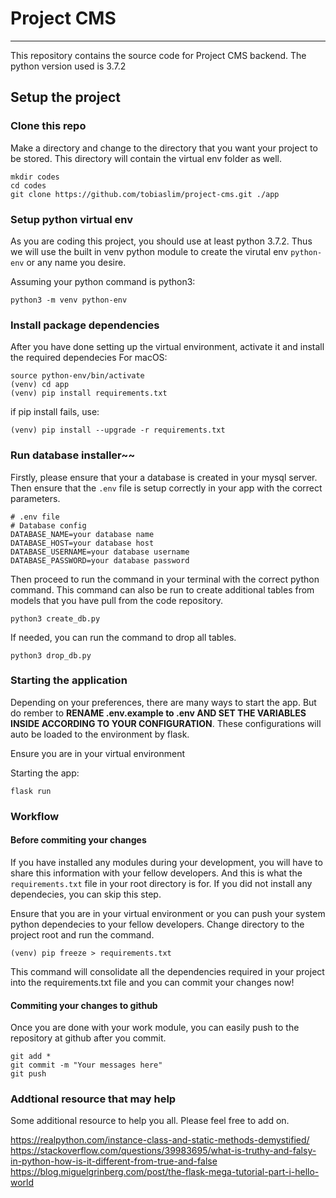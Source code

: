 # Project CMS
---
This repository contains the source code for Project CMS backend. The python version used is 3.7.2

## Setup the project 

### Clone this repo
Make a directory and change to the directory that you want your project to be stored. This directory will contain the virtual env folder as well.
```
mkdir codes
cd codes
git clone https://github.com/tobiaslim/project-cms.git ./app
```

### Setup python virtual env

As you are coding this project, you should use at least python 3.7.2. Thus we will use the built in venv python module to create the virutal env ```python-env``` or any name you desire.

Assuming your python command is python3:
```
python3 -m venv python-env
```


### Install package dependencies
After you have done setting up the virtual environment, activate it and install the required dependecies
For macOS:
```
source python-env/bin/activate
(venv) cd app
(venv) pip install requirements.txt
```
if pip install fails, use:
```
(venv) pip install --upgrade -r requirements.txt
```

### Run database installer~~
Firstly, please ensure that your a database is created in your mysql server. Then ensure that the ```.env``` file is setup correctly in your app with the correct parameters.
```
# .env file
# Database config
DATABASE_NAME=your database name
DATABASE_HOST=your database host
DATABASE_USERNAME=your database username
DATABASE_PASSWORD=your database password
```
Then proceed to run the command in your terminal with the correct python command. This command can also be run to create additional tables from models that you have pull from the code repository.
```
python3 create_db.py
```

If needed, you can run the command to drop all tables.
```
python3 drop_db.py
```

### Starting the application
Depending on your preferences, there are many ways to start the app. But do rember to **RENAME .env.example to .env AND SET THE VARIABLES INSIDE ACCORDING TO YOUR CONFIGURATION**. These configurations will auto be loaded to the environment by flask.

Ensure you are in your virtual environment

Starting the app:
```
flask run
```


### Workflow

#### Before commiting your changes
If you have installed any modules during your development, you will have to share this information with your fellow developers. And this is what the ```requirements.txt``` file in your root directory is for. If you did not install any dependecies, you can skip this step.

Ensure that you are in your virtual environment or you can push your system python dependecies to your fellow developers. Change directory to the project root and run the command.
```
(venv) pip freeze > requirements.txt
```

This command will consolidate all the dependencies required in your project into the requirements.txt file and you can commit your changes now!


#### Commiting your changes to github
Once you are done with your work module, you can easily push to the repository at github after you commit.
```
git add *
git commit -m "Your messages here"
git push
```


### Addtional resource that may help 
Some additional resource to help you all. Please feel free to add on.

https://realpython.com/instance-class-and-static-methods-demystified/
https://stackoverflow.com/questions/39983695/what-is-truthy-and-falsy-in-python-how-is-it-different-from-true-and-false
https://blog.miguelgrinberg.com/post/the-flask-mega-tutorial-part-i-hello-world